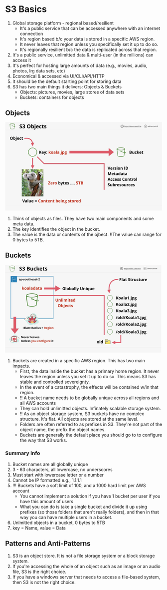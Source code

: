 # S3 Basics
1. Global storage platform - regional based/resilient     
    * It's a public service that can be accessed anywhere with an internet connection
    * It's region based b/c your data is stored in a specific AWS region.
    * It never leaves that region unless you specifically set it up to do so.
    * It's regionally resilient b/c the data is replicated across that region.
2. It's a public service, unlimitted data & multi-user (in the millions) can access it
3. It's perfect for hosting large amounts of data (e.g., movies, audio, photos, lrg data sets, etc)
4. Economical & accessed via UI/CLI/API/HTTP
5. It should be the default starting point for storing data
6. S3 has two main things it delivers: Objects & Buckets
    * Objects: pictures, movies, large stores of data sets
    * Buckets: containers for objects

## Objects
 ![s3_01](../assets/s3_01.png)
 1. Think of objects as files. They have two main components and some meta data.
 2. The key identifies the object in the bucket. 
 3. The value is the data or contents of the ojbect. !!The value can range for 0 bytes to 5TB.

 ## Buckets
 ![s3_02](../assets/s3_02.png)
 1. Buckets are created in a specific AWS region.  This has two main impacts.
    * First, the data inside the bucket has a primary home region.  It never leaves the region unless you set it up to do so.  This means S3 has stable and controlled sovereignty. 
    * In the event of a catastrophy, the effects will be contained w/in that region.
    * !! A bucket name needs to be globally unique across all regions and all AWS accounts
    * They can hold unlimitted objects.  Infinately scalable storage system.
    * !! As an object storage system, S3 buckets have no complex structure. It's flat.  All objects are stored at the same level.
    * Folders are often referred to as prefixes in S3. They're not part of the object name, the prefix the object names.
    * Buckets are generally the default place you should go to to configure the way that S3 works.

### Summary Info
1. Bucket names are all globally unique
2. 3 - 63 characters, all lowercase, no underscores
3. Must start with lowercase letter or a number
4. Cannot be IP formatted e.g., 1.1.1.1
5. !!! Buckets have a soft limit of 100, and a 1000 hard limit per AWS account
    * You cannot implement a solution if you have 1 bucket per user if you have this amount of users
    * What you can do is take a single bucket and divide it up using prefixes (so those folders that aren't really folders), and then in that way you can have multiple users in a bucket.
6. Unlmitted objects in a bucket, 0 bytes to 5TB
7. key = Name, value = Data

## Patterns and Anti-Patterns
1. S3 is an object store.  It is not a file storage system or a block storage system.
2. If you're accessing the whole of an object such as an image or an audio file, S3 is the right choice.
3. If you have a windows server that needs to access a file-based system, then S3 is not the right choice.